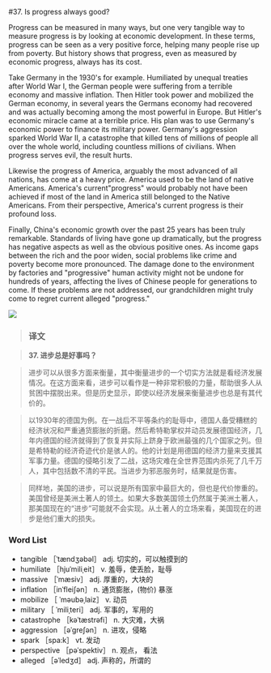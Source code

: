 #37. Is progress always good?

Progress can be measured in many ways, but one very tangible way to measure progress is by looking at economic development. In these terms, progress can be seen as a very positive force, helping many people rise up from poverty. But history shows that progress, even as measured by economic progress, always has its cost.

Take Germany in the 1930's for example. Humiliated by unequal treaties after World War I, the German people were suffering from a terrible economy and massive inflation. Then Hitler took power and mobilized the German economy, in several years the Germans economy had recovered and was actually becoming among the most powerful in Europe. But Hitler's economic miracle came at a terrible price. His plan was to use Germany's economic power to finance its military power. Germany's aggression sparked World War II, a catastrophe that killed tens of millions of people all over the whole world, including countless millions of civilians. When progress serves evil, the result hurts.

Likewise the progress of America, arguably the most advanced of all nations, has come at a heavy price. America used to be the land of native Americans. America's current"progress" would probably not have been achieved if most of the land in America still belonged to the Native Americans. From their perspective, America's current progress is their profound loss.

Finally, China's economic growth over the past 25 years has been truly remarkable. Standards of living have gone up dramatically, but the progress has negative aspects as well as the obvious positive ones. As income gaps between the rich and the poor widen, social problems like crime and poverty become more pronounced. The damage done to the environment by factories and "progressive" human activity might not be undone for hundreds of years, affecting the lives of Chinese people for generations to come. If these problems are not addressed, our grandchildren might truly come to regret current alleged "progress."

![](images/TOEFL-iBT-High-Score-Essays-037.jpg)

> ### 译文

> **37. 进步总是好事吗？**

> 进步可以从很多方面来衡量，其中衡量进步的一个切实方法就是看经济发展情况。在这方面来看，进步可以看作是一种非常积极的力量，帮助很多人从贫困中摆脱出来。但是历史显示，即使以经济发展来衡量进步也总是有其代价的。

> 以1930年的德国为例。在一战后不平等条约的耻辱中，德国人备受糟糕的经济状况和严重通货膨胀的折磨。然后希特勒掌权并动员发展德国经济，几年内德国的经济就得到了恢复并实际上跻身于欧洲最强的几个国家之列。但是希特勒的经济奇迹代价是骇人的。他的计划是用德国的经济力量来支援其军事力量。德国的侵略引发了二战，这场灾难在全世界范围内杀死了几千万人，其中包括数不清的平民。当进步为邪恶服务时，结果就是伤害。

> 同样地，美国的进步，可以说是所有国家中最巨大的，但也是代价惨重的。美国曾经是美洲土著人的领土。如果大多数美国领土仍然属于美洲土著人，那美国现在的“进步”可能就不会实现。从土著人的立场来看，美国现在的进步是他们重大的损失。

### Word List

 * tangible ［ˈtændʒəbəl］ adj. 切实的，可以触摸到的
 * humiliate ［hjuˈmiliˌeit］ v. 羞辱，使丢脸，耻辱
 * massive ［ˈmæsiv］ adj. 厚重的，大块的
 * inflation ［inˈfleiʃən］ n. 通货膨胀，(物价) 暴涨
 * mobilize ［ ˈməubəˌlaiz］ v. 动员
 * military ［ ˈmiliˌteri］ adj. 军事的，军用的
 * catastrophe ［kəˈtæstrəfi］ n. 大灾难，大祸
 * aggression ［əˈgreʃən］ n. 进攻，侵略
 * spark ［spa:k］ vt. 发动
 * perspective ［pəˈspektiv］ n. 观点， 看法
 * alleged ［əˈledʒd］ adj. 声称的，所谓的
